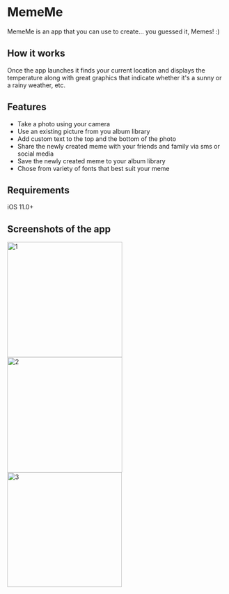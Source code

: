 # MemeMe

MemeMe is an app that you can use to create... you guessed it, Memes! :)

## How it works

Once the app launches it finds your current location and displays the temperature along with great graphics that indicate whether it's a sunny or a rainy weather, etc.

## Features

<ul>
  <li>Take a photo using your camera</li>
  <li>Use an existing picture from you album library</li>
  <li>Add custom text to the top and the bottom of the photo</li>
  <li>Share the newly created meme with your friends and family via sms or social media</li>
  <li>Save the newly created meme to your album library</li>
  <li>Chose from variety of fonts that best suit your meme</li>
</ul>
 
## Requirements
iOS 11.0+

## Screenshots of the app

<img width="264" alt="1" src="https://user-images.githubusercontent.com/25470293/41185380-c9c8cf70-6b55-11e8-81d8-8fefb253ea3c.png"> <img width="264" alt="2" src="https://user-images.githubusercontent.com/25470293/41185381-c9f6058a-6b55-11e8-9d63-efc8c0a66784.png"> <img width="263" alt="3" src="https://user-images.githubusercontent.com/25470293/41185382-ca04fc84-6b55-11e8-96de-7e22ed48732e.png">

